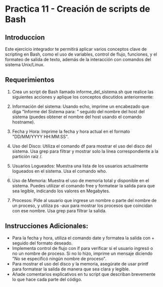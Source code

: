 # Practica 11 - Creación de scripts de Bash

## Introduccion

Este ejercicio integrador te permitirá aplicar varios conceptos clave de scripting en Bash, como el uso de variables, control de flujo, funciones, y el formateo de salida de texto, además de la interacción con comandos del sistema Unix/Linux.

## Requerimientos

1. Crea un script de Bash llamado informe_del_sistema.sh que realice las siguientes acciones y aplique los conceptos discutidos anteriormente:

2. Información del sistema: Usando echo, imprime un encabezado que diga "Informe del Sistema para: " seguido del nombre del host del sistema (puedes obtener el nombre del host usando el comando hostname).

3. Fecha y Hora: Imprime la fecha y hora actual en el formato "DD/MM/YYYY HH:MM:SS".

4. Uso del Disco: Utiliza el comando df para mostrar el uso del disco del sistema. Usa grep para filtrar y mostrar solo la línea correspondiente a la partición raíz /.

5. Usuarios Logueados: Muestra una lista de los usuarios actualmente logueados en el sistema. Usa el comando who.

6. Uso de Memoria: Muestra el uso de memoria total y disponible en el sistema. Puedes utilizar el comando free y formatear la salida para que sea legible, indicando los valores en Megabytes.

7. Procesos: Pide al usuario que ingrese un nombre o parte del nombre de un proceso, y utiliza ps -aux para mostrar los procesos que coincidan con ese nombre. Usa grep para filtrar la salida.

## Instrucciones Adicionales:

* Para la fecha y hora, utiliza el comando date y formatea la salida con + seguido del formato deseado.
* Implementa control de flujo con if para verificar si el usuario ingresó o no un nombre de proceso. Si no lo hizo, imprime un mensaje diciendo "No se especificó ningún nombre de proceso".
* Para mostrar el uso del disco y la memoria, asegúrate de usar printf para formatear la salida de manera que sea clara y legible.
* Añade comentarios explicativos en tu script que describan brevemente lo que hace cada parte del código.